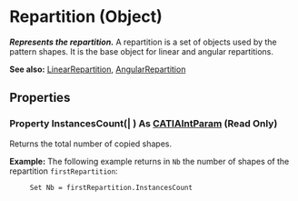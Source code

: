 # Repartition (Object)

**_Represents the repartition._**
A repartition is a set of objects used by the pattern shapes. It is the base object for linear and angular repartitions.

**See also:**      [LinearRepartition](../PartInterfaces/interface_LinearRepartition_62934.md), [AngularRepartition](../PartInterfaces/interface_AngularRepartition_70628.md)

## Properties

### Property **InstancesCount**(| ) As [CATIAIntParam](../KnowledgeInterfaces/interface_IntParam_13730.md) (Read Only)

   Returns the total number of copied shapes.

**Example:**     The following example returns in `Nb` the number of shapes of the repartition `firstRepartition`:

```VBScript
     Set Nb = firstRepartition.InstancesCount

```